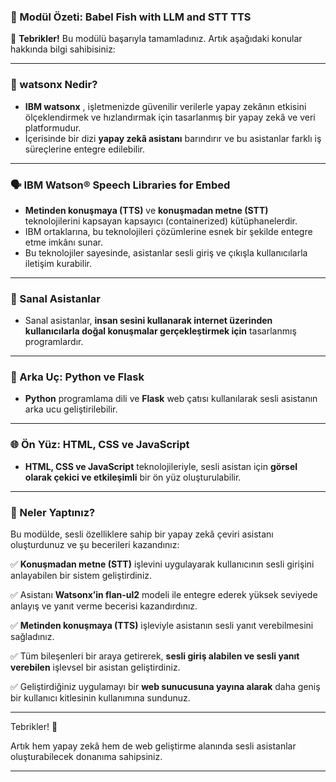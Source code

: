 
### 📘 Modül Özeti: Babel Fish with LLM and STT TTS

🎉 **Tebrikler!** Bu modülü başarıyla tamamladınız. Artık aşağıdaki konular hakkında bilgi sahibisiniz:

---

### 🧠 watsonx Nedir?

* **IBM watsonx** , işletmenizde güvenilir verilerle yapay zekânın etkisini ölçeklendirmek ve hızlandırmak için tasarlanmış bir yapay zekâ ve veri platformudur.
* İçerisinde bir dizi **yapay zekâ asistanı** barındırır ve bu asistanlar farklı iş süreçlerine entegre edilebilir.

---

### 🗣️ IBM Watson® Speech Libraries for Embed

* **Metinden konuşmaya (TTS)** ve **konuşmadan metne (STT)** teknolojilerini kapsayan kapsayıcı (containerized) kütüphanelerdir.
* IBM ortaklarına, bu teknolojileri çözümlerine esnek bir şekilde entegre etme imkânı sunar.
* Bu teknolojiler sayesinde, asistanlar sesli giriş ve çıkışla kullanıcılarla iletişim kurabilir.

---

### 🤖 Sanal Asistanlar

* Sanal asistanlar, **insan sesini kullanarak internet üzerinden kullanıcılarla doğal konuşmalar gerçekleştirmek için** tasarlanmış programlardır.

---

### 🐍 Arka Uç: Python ve Flask

* **Python** programlama dili ve **Flask** web çatısı kullanılarak sesli asistanın arka ucu geliştirilebilir.

---

### 🌐 Ön Yüz: HTML, CSS ve JavaScript

* **HTML, CSS ve JavaScript** teknolojileriyle, sesli asistan için **görsel olarak çekici ve etkileşimli** bir ön yüz oluşturulabilir.

---

### 🤖 Neler Yaptınız?

Bu modülde, sesli özelliklere sahip bir yapay zekâ çeviri asistanı oluşturdunuz ve şu becerileri kazandınız:

✅ **Konuşmadan metne (STT)** işlevini uygulayarak kullanıcının sesli girişini anlayabilen bir sistem geliştirdiniz.

✅ Asistanı **Watsonx’in flan-ul2** modeli ile entegre ederek yüksek seviyede anlayış ve yanıt verme becerisi kazandırdınız.

✅ **Metinden konuşmaya (TTS)** işleviyle asistanın sesli yanıt verebilmesini sağladınız.

✅ Tüm bileşenleri bir araya getirerek, **sesli giriş alabilen ve sesli yanıt verebilen** işlevsel bir asistan geliştirdiniz.

✅ Geliştirdiğiniz uygulamayı bir **web sunucusuna yayına alarak** daha geniş bir kullanıcı kitlesinin kullanımına sundunuz.

---

Tebrikler! 🎉

Artık hem yapay zekâ hem de web geliştirme alanında sesli asistanlar oluşturabilecek donanıma sahipsiniz.

---
